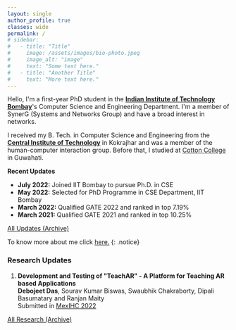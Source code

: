 ```yaml
---
layout: single
author_profile: true
classes: wide
permalink: /
# sidebar:
#   - title: "Title"
#     image: /assets/images/bio-photo.jpeg
#     image_alt: "image"
#     text: "Some text here."
#   - title: "Another Title"
#     text: "More text here."
---
```


Hello, I'm a first-year PhD student in the [**Indian Institute of Technology Bombay**](https://www.cse.iitb.ac.in/)'s Computer Science and Engineering Department. I'm a member of SynerG (Systems and Networks Group) and have a broad interest in networks.

I received my B. Tech. in Computer Science and Engineering from the [**Central Institute of Technology**](https://cit.ac.in/) in Kokrajhar and was a member of the human-computer interaction group. Before that, I studied at [Cotton College](https://cottonuniversity.ac.in/) in Guwahati.

<div  class="notice notice--success">
    <strong>Recent Updates</strong>
    <ul>
        <li><strong>July 2022:</strong> Joined IIT Bombay to pursue Ph.D. in CSE</li>
        <li><strong>May 2022:</strong> Selected for PhD Programme in CSE Department, IIT Bombay</li>
        <li><strong>March 2022:</strong> Qualified GATE 2022 and ranked in top 7.19%</li>
        <li><strong>March 2021:</strong> Qualified GATE 2021 and ranked in top 10.25%</li>
    </ul>
    <a href="/extras/updates/">All Updates (Archive)</a>
</div>

To know more about me click [here.](/extras/profile/)
{: .notice}

### Research Updates

<div class="notice notice--info">
    <ol>
        <li><strong>Development and Testing of "TeachAR" - A Platform for Teaching AR based Applications</strong><br><strong>Debojeet Das</strong>, Sourav Kumar Biswas, Swaubhik Chakraborty, Dipali Basumatary and Ranjan Maity<br>Submitted in <a href="https://www.mexihc.org/2022/" target=blank>MexIHC 2022</a></li>
    </ol>
    <a href="/research/">All Research (Archive)</a>
</div>
